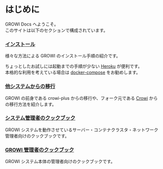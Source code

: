 # はじめに

GROWI Docs へようこそ。  
このサイトは以下のセクションで構成されています。

### [インストール](getting-started/docker-compose.md)

様々な方法による GROWI のインストール手順の紹介です。

ちょっとしたお試しには起動までの手順が少ない [Heroku](getting-started/heroku.md) が便利です。  
本格的な利用を考えている場合は [docker-compose](getting-started/docker-compose.md) をお勧めします。

### [他システムからの移行](migration-guide/from-crowi-plus-onpremise.md)

GROWI の前身である crowi-plus からの移行や、フォーク元である [Crowi](http://site.crowi.wiki/) からの移行方法を紹介します。

### [システム管理者のクックブック](admin-cookbook/launch-with-systemd.md)

GROWI システムを動作させているサーバー・コンテナクラスタ・ネットワーク管理者向けのクックブックです。

### [GROWI 管理者のクックブック](management-cookbook/)

GROWI システム本体の管理者向けのクックブックです。
